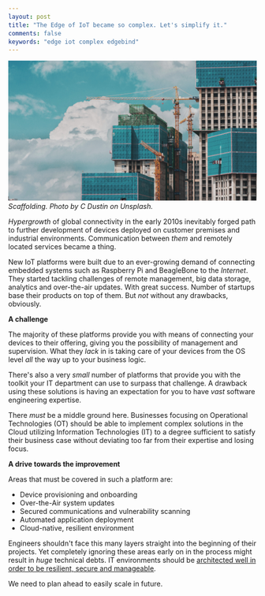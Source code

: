 ```yaml
---
layout: post
title: "The Edge of IoT became so complex. Let's simplify it."
comments: false
keywords: "edge iot complex edgebind"
---
```


![Scaffolding. Photo by C Dustin on Unsplash.](/assets/images/blog-iot-simplified-scaffolding.jpg)
*Scaffolding. Photo by C Dustin on Unsplash.*

<em>Hypergrowth</em> of global connectivity in the early 2010s inevitably forged path to further development of devices deployed on customer premises and industrial environments. Communication between <em>them</em> and remotely located services became a thing.

New IoT platforms were built due to an ever-growing demand of connecting embedded systems such as Raspberry Pi and BeagleBone to the <em>Internet</em>. They started tackling challenges of remote management, big data storage, analytics and over-the-air updates. With great success. Number of startups base their products on top of them. But <em>not</em> without any drawbacks, obviously.

**A challenge**

The majority of these platforms provide you with means of connecting your devices to their offering, giving you the possibility of management and supervision. What they *lack* in is taking care of your devices from the OS level *all* the way up to your business logic.

There's also a very *small* number of platforms that provide you with the toolkit your IT department can use to surpass that challenge. A drawback using these solutions is having an expectation for you to have *vast* software engineering expertise.

There *must* be a middle ground here. Businesses focusing on Operational Technologies (OT) should be able to implement complex solutions in the Cloud utilizing Information Technologies (IT) to a degree sufficient to satisfy their business case without deviating too far from their expertise and losing focus.

**A drive towards the improvement**

Areas that must be covered in such a platform are:

 * Device provisioning and onboarding
 * Over-the-Air system updates
 * Secured communications and vulnerability scanning
 * Automated application deployment
 * Cloud-native, resilient environment

Engineers shouldn't face this many layers straight into the beginning of their projects. Yet completely ignoring these areas early on in the process might result in *huge* technical debts. IT environments should be <u><a href="https://www.elpheria.com/products/edgebind/#turn-into-manageable">architected well in order to be resilient, secure and manageable</a></u>.

We need to plan ahead to easily scale in future.

